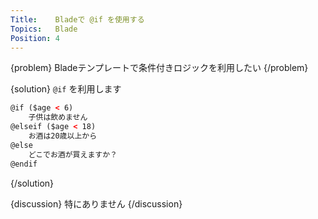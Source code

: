 ```yaml
---
Title:    Bladeで @if を使用する
Topics:   Blade
Position: 4
---
```


{problem}
Bladeテンプレートで条件付きロジックを利用したい
{/problem}

{solution}
`@if` を利用します

```html
@if ($age < 6)
    子供は飲めません
@elseif ($age < 18)
    お酒は20歳以上から
@else
    どこでお酒が買えますか？
@endif
```
{/solution}

{discussion}
特にありません
{/discussion}
